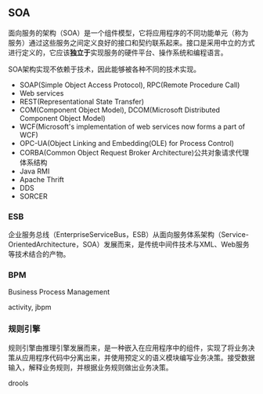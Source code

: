 
## SOA
面向服务的架构（SOA）是一个组件模型，它将应用程序的不同功能单元（称为服务）通过这些服务之间定义良好的接口和契约联系起来。接口是采用中立的方式进行定义的，它应该**独立于**实现服务的硬件平台、操作系统和编程语言。


SOA架构实现不依赖于技术，因此能够被各种不同的技术实现。

* SOAP(Simple Object Access Protocol), RPC(Remote Procedure Call)
* Web services
* REST(Representational State Transfer)
* COM(Component Object Model), DCOM(Microsoft Distributed Component Object Model)
* WCF(Microsoft's implementation of web services now forms a part of WCF)
* OPC-UA(Object Linking and Embedding(OLE) for Process Control)
* CORBA(Common Object Request Broker Architecture)公共对象请求代理体系结构
* Java RMI
* Apache Thrift
* DDS
* SORCER


### ESB
企业服务总线（EnterpriseServiceBus，ESB）从面向服务体系架构（Service-OrientedArchitecture，SOA）发展而来，是传统中间件技术与XML、Web服务等技术结合的产物。

### BPM
Business Process Management

activity, jbpm

### 规则引擎
规则引擎由推理引擎发展而来，是一种嵌入在应用程序中的组件，实现了将业务决策从应用程序代码中分离出来，并使用预定义的语义模块编写业务决策。接受数据输入，解释业务规则，并根据业务规则做出业务决策。

drools